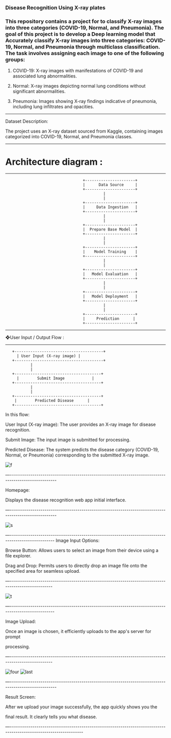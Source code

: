 ### Disease Recognition Using X-ray plates
### This repository contains a project for to classify X-ray images into three categories (COVID-19, Normal, and Pneumonia). The goal of this project is to develop a Deep learning model  that Accurately classify X-ray images into three categories: COVID-19, Normal, and Pneumonia through multiclass classification. The task involves assigning each image to one of the following groups:


1. COVID-19: X-ray images with manifestations of COVID-19 and associated lung abnormalities.


2. Normal: X-ray images depicting normal lung conditions without significant abnormalities.


3. Pneumonia: Images showing X-ray findings indicative of pneumonia, including lung infiltrates and opacities.

----------------------------------------------------------------------------------------------------------------


Dataset Description:

The project uses an X-ray dataset sourced from Kaggle, containing images categorized into COVID-19, Normal, and Pneumonia classes.




--------------------------------------------------------------------------------------------------------------

  #  Architecture diagram  :

--------------------------------------------------------------------------------------------------------------                                        

                                      +----------------------+
                                      |      Data Source     |
                                      +----------------------+
                                               |
                                               |
                                      +----------------------+
                                      |     Data Ingestion   |
                                      +----------------------+
                                               |
                                               |
                                      +----------------------+
                                      |  Prepare Base Model  |
                                      +----------------------+
                                               |
                                               |
                                      +----------------------+
                                      |    Model Training    |
                                      +----------------------+
                                               |
                                               |
                                      +----------------------+
                                      |   Model Evaluation   |
                                      +----------------------+
                                               |
                                               |
                                      +----------------------+
                                      |   Model Deployment   |
                                      +----------------------+
                                               |
                                               |
                                      +----------------------+
                                      |     Prediction      |
                                      +----------------------+


----------------------------------------------------------------------------------------------------------------

❖User Input / Output Flow : 

--------------------------------------------------------------------------------------------------------------


       +---------------------------------------+
         | User Input (X-ray image) |
       +---------------------------------------+
               |
               |
       +--------------------------------------+
         |        Submit Image            |     
       +--------------------------------------+
               |
               |
       +--------------------------------------+
        |        Predicted Disease      |
       +--------------------------------------+

In this flow:

User Input (X-ray image): 
The user provides an X-ray image for disease recognition. 

Submit Image: 
The input image is submitted for processing.

Predicted Disease: 
The system predicts the disease category (COVID-19, Normal, or Pneumonia) corresponding to the submitted X-ray image.

![f](https://github.com/GaneshPatilDS/Disease-Recognition-Chest-X-ray-Classifier-2/assets/123234894/35c066bf-3ee9-44f1-8338-1850b0793fda)

—-----------------------------------------------------------------------------------------------------

Homepage: 
                                  
Displays the disease recognition web app initial  interface.


—-----------------------------------------------------------------------------------------------------


![s](https://github.com/GaneshPatilDS/Disease-Recognition-Chest-X-ray-Classifier-2/assets/123234894/63e1757c-397b-49c4-881a-57cf7b7b7a94)


—----------------------------------------------------------------------------------------------------
Image Input Options:

Browse Button: 
Allows users to select an image from their device using a file explorer.

Drag and Drop:
 Permits users to directly drop an image file onto the specified area for seamless upload.

—---------------------------------------------------------------------------------------------------


![t](https://github.com/GaneshPatilDS/Disease-Recognition-Chest-X-ray-Classifier-2/assets/123234894/4a6b0e99-cb58-46e1-9b16-b511957321dd)


—----------------------------------------------------------------------------------------------------

Image Upload: 

Once an image is chosen, it efficiently uploads to the app's server for prompt 

processing.


—---------------------------------------------------------------------------------------------------


![four](https://github.com/GaneshPatilDS/Disease-Recognition-Chest-X-ray-Classifier-2/assets/123234894/5c70a2fa-237f-451b-b340-6e15e564a3e8)
![last](https://github.com/GaneshPatilDS/Disease-Recognition-Chest-X-ray-Classifier-2/assets/123234894/d5a78dcc-9921-490a-b510-19fd622eef24)

—-----------------------------------------------------------------------------------------------------

Result Screen:


After we upload your image successfully, the app quickly shows you the 

final result. It clearly tells you what disease.


—------------------------------------------------------------------------------------------------------------------














